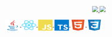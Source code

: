 <div align="center">
  <a href="https://github.com/ismael-baldim">
  <img height="180em" src="https://github-readme-stats.vercel.app/api?username=ismael-baldim&show_icons=true&theme=dark&include_all_commits=true&count_private=true"/>
  <img height="180em" src="https://github-readme-stats.vercel.app/api/top-langs/?username=ismael-baldim&layout=compact&langs_count=7&theme=dark"/>
</div>
<div style="display: inline_block"><br>
  <img align="center" alt="JavaIcon" height="30" width="40" src="https://raw.githubusercontent.com/devicons/devicon/master/icons/java/java-original.svg">
  <img align="center" alt="ReactIcon" height="30" width="40" src="https://raw.githubusercontent.com/devicons/devicon/master/icons/react/react-original.svg">
  <img align="center" alt="JsIcon" height="30" width="40" src="https://raw.githubusercontent.com/devicons/devicon/master/icons/javascript/javascript-plain.svg">
  <img align="center" alt="TsIcon" height="30" width="40" src="https://raw.githubusercontent.com/devicons/devicon/master/icons/typescript/typescript-plain.svg">
  <img align="center" alt="HTMLIcon" height="30" width="40" src="https://raw.githubusercontent.com/devicons/devicon/master/icons/html5/html5-original.svg">
  <img align="center" alt="CSSIcon" height="30" width="40" src="https://raw.githubusercontent.com/devicons/devicon/master/icons/css3/css3-original.svg">
</div>
